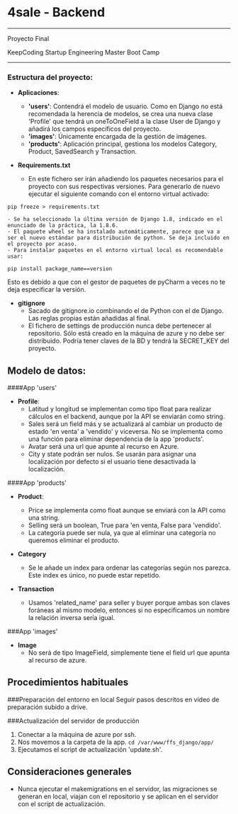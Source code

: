 # 4sale - Backend
---
Proyecto Final

KeepCoding Startup Engineering Master Boot Camp

---

### Estructura del proyecto:

* **Aplicaciones**:
	- **'users'**: Contendrá el modelo de usuario. Como en Django no está recomendada la herencia de modelos, se crea una nueva clase 'Profile' que tendrá un oneToOneField a la clase User de Django y añadirá los campos específicos del proyecto.
	- **'images'**: Únicamente encargada de la gestión de imágenes.
	- **'products'**: Aplicación principal, gestiona los modelos Category, Product, SavedSearch y Transaction.

* **Requirements.txt**
	- En este fichero ser irán añadiendo los paquetes necesarios para el proyecto con sus respectivas versiones. Para generarlo de nuevo ejecutar el siguiente comando con el entorno virtual activado:
```
pip freeze > requirements.txt
```
	- Se ha seleccionado la última versión de Django 1.8, indicado en el enunciado de la práctica, la 1.8.6. 
	- El paquete wheel se ha instalado automáticamente, parece que va a ser el nuevo estándar para distribución de python. Se deja incluido en el proyecto por acaso.
	- Para instalar paquetes en el entorno virtual local es recomendable usar:
```
pip install package_name==version
```
Esto es debido a que con el gestor de paquetes de pyCharm a veces no te deja especificar la versión.

* **gitignore**
	- Sacado de gitignore.io combinando el de Python con el de Django. Las reglas propias están añadidas al final.
	- El fichero de settings de producción nunca debe pertenecer al repositorio. Sólo está creado en la máquina de azure y no debe ser distribuido. Podría tener claves de la BD y tendrá la SECRET_KEY del proyecto.

## Modelo de datos:

####App 'users'
* **Profile**: 
	- Latitud y longitud se implementan como tipo float para realizar cálculos en el backend, aunque por la API se enviarán como string.
	- Sales será un field más y se actualizará al cambiar un producto de estado 'en venta' a 'vendido' y viceversa. No se implementa como una función para eliminar dependencia de la app 'products'.
	- Avatar será una url que apunte al recurso en Azure.
	- City y state podrán ser nulos. Se usarán para asignar una localización por defecto si el usuario tiene desactivada la localización.

####App 'products'
* **Product**:
	- Price se implementa como float aunque se enviará con la API como una string.
	- Selling será un boolean, True para 'en venta, False para 'vendido'.
	- La categoría puede ser nula, ya que al eliminar una categoría no queremos eliminar el producto.

* **Category**
	- Se le añade un index para ordenar las categorías según nos parezca. Este index es único, no puede estar repetido.

* **Transaction**
	- Usamos 'related_name' para seller y buyer porque ambas son claves foráneas al mismo modelo, entonces si no especificamos un nombre la relación inversa sería igual.

###App 'images'
* **Image**
	- No será de tipo ImageField, simplemente tiene el field url que apunta al recurso de azure.



## Procedimientos habituales

###Preparación del entorno en local
Seguir pasos descritos en vídeo de preparación subido a drive.

###Actualización del servidor de producción
1. Conectar a la máquina de azure por ssh.
2. Nos movemos a la carpeta de la app. ```cd /var/www/ffs_django/app/```
3. Ejecutamos el script de actualización 'update.sh'.

## Consideraciones generales
* Nunca ejecutar el makemigrations en el servidor, las migraciones se generan en local, viajan con el repositorio y se aplican en el servidor con el script de actualización.